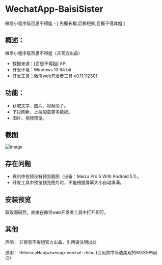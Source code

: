 # WechatApp-BaisiSister
微信小程序版百思不得姐 - [ 先撕长裙,后撕短裤,百撕不得其姐 ]

## 概述：

微信小程序版百思不得姐（非官方出品）
* 数据来源：[百思不得姐] API
* 开发环境：Windows 10 64 bit 
* 开发工具：微信web开发者工具 v0.11.112301

## 功能：

* 获取文字、图片、视频段子。
* 下拉刷新、上拉加载更多数据。
* 图片、视频预览。


## 截图 

![image](https://github.com/Symous/WechatApp-BaisiSister/blob/master/ShowDemo.gif )   

## 存在问题

* 真机中视频没有预览截图（设备：Meizu Pro 5 With Android 5.1）。
* 开发工具中预览预览图片时，不能根据屏幕大小自动填满。

## 安装预览

获取源码后，直接在微信web开发者工具中打开即可。


## 其他
声明： 非百思不得姐官方出品，引用请注明出处

致谢： RebeccaHanjw/weapp-wechat-zhihu (引用其中简洁美观的WXSS布局 :D)
